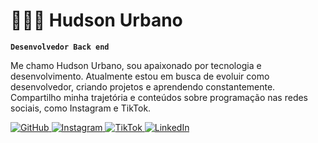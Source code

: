 # 👨🏾‍💻 Hudson Urbano

**`Desenvolvedor Back end`**

Me chamo Hudson Urbano, sou apaixonado por tecnologia e desenvolvimento. Atualmente estou em busca de evoluir como desenvolvedor, criando projetos e aprendendo constantemente. Compartilho minha trajetória e conteúdos sobre programação nas redes sociais, como Instagram e TikTok.

<p align="left">
    <a href="https://github.com/Hudson-Urbano/Hudson-Urbano">
        <img 
            alt="GitHub" 
            title="Veja meu GitHub" 
            src="https://img.shields.io/badge/GitHub-Hudson--Urbano-181717?style=for-the-badge&logo=github&logoColor=white"
        />
    </a>
    <a href="https://www.instagram.com/0hudson_dev?igsh=OGVsNWh4OHpoNnlv&utm_source=qr">
        <img 
            alt="Instagram" 
            title="Siga no Instagram" 
            src="https://img.shields.io/badge/Instagram-0hudson__dev-E4405F?style=for-the-badge&logo=instagram&logoColor=white"
        />
    </a>
    <a href="https://www.tiktok.com/@hudson_dev?_t=ZM-8wDDnNijKEQ&_r=1">
        <img 
            alt="TikTok" 
            title="Siga no TikTok" 
            src="https://img.shields.io/badge/TikTok-hudson__dev-000000?style=for-the-badge&logo=tiktok&logoColor=white"
        />
    </a>
    <a href="https://www.linkedin.com/in/hudsonurbano">
        <img 
            alt="LinkedIn" 
            title="Conecte-se no LinkedIn" 
            src="https://img.shields.io/badge/LinkedIn-hudsonurbano-0A66C2?style=for-the-badge&logo=linkedin&logoColor=white"
        />
    </a>
</p>
